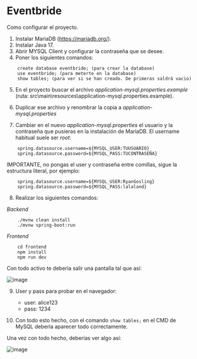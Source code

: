 # Eventbride

Como configurar el proyecto.

1. Instalar MariaDB (https://mariadb.org/).
2. Instalar Java 17.
3. Abrir MYSQL Client y configurar la contraseña que se desee.
4. Poner los siguientes comandos:
```
    create database eventbride; (para crear la database)
    use eventbride; (para meterte en la database)
    show tables; (para ver si se han creado. De primeras saldrá vacio)
```

5. En el proyecto buscar el archivo *application-mysql.properties.example* (ruta: src\main\resources\application-mysql.properties.example).

6. Duplicar ese archivo y renombrar la copia a *application-mysql.properties*

7. Cambiar en el nuevo *application-mysql.properties* el usuario y la contraseña que pusieras en la instalación de MariaDB. El username habitual suele ser *root*:
```
    spring.datasource.username=${MYSQL_USER:TUUSUARIO}
    spring.datasource.password=${MYSQL_PASS:TUCONTRASEÑA}
```
IMPORTANTE, no pongas el user y contraseña entre comillas, sigue la estructura literal, por ejemplo:
```
    spring.datasource.username=${MYSQL_USER:RyanGosling}
    spring.datasource.password=${MYSQL_PASS:lalaland}
```

8. Realizar los siguientes comandos:

*Backend*
```
    ./mvnw clean install
    ./mvnw spring-boot:run
```
*Frontend*
```
    cd frontend
    npm install
    npm run dev
```
Con todo activo te debería salir una pantalla tal que así:

![image](https://github.com/user-attachments/assets/24b833aa-99ee-4176-a1f0-557f567a8c50)

9. User y pass para probar en el navegador:
    - user: alice123
    - pass: 1234

10. Con todo esto hecho, con el comando ```show tables;``` en el CMD de MySQL debería aparecer todo correctamente.

Una vez con todo hecho, deberías ver algo así:

![image](https://github.com/user-attachments/assets/b9c11486-8b60-4856-b040-c45649d071f0)

